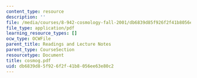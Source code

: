 ```yaml
---
content_type: resource
description: ''
file: /media/courses/8-942-cosmology-fall-2001/db6839d85f926f2f41b8056ee63e80c2_cosmog.pdf
file_type: application/pdf
learning_resource_types: []
ocw_type: OCWFile
parent_title: Readings and Lecture Notes
parent_type: CourseSection
resourcetype: Document
title: cosmog.pdf
uid: db6839d8-5f92-6f2f-41b8-056ee63e80c2
---
```

